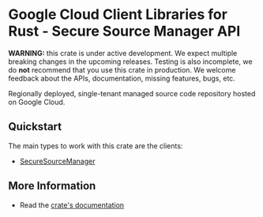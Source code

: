 # Google Cloud Client Libraries for Rust - Secure Source Manager API

<!-- Code generated by sidekick. DO NOT EDIT. -->

**WARNING:** this crate is under active development. We expect multiple breaking
changes in the upcoming releases. Testing is also incomplete, we do **not**
recommend that you use this crate in production. We welcome feedback about the
APIs, documentation, missing features, bugs, etc.

Regionally deployed, single-tenant managed source code repository hosted on
Google Cloud.

## Quickstart

The main types to work with this crate are the clients:

- [SecureSourceManager]

## More Information

- Read the [crate's documentation](https://docs.rs/google-cloud-securesourcemanager-v1/latest/google-cloud-securesourcemanager-v1)

[SecureSourceManager]: https://docs.rs/google-cloud-securesourcemanager-v1/latest/google_cloud_securesourcemanager_v1/client/struct.SecureSourceManager.html
